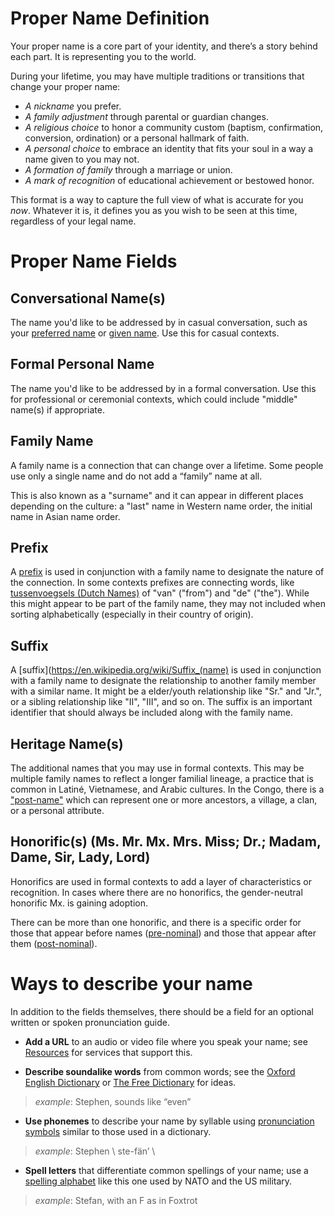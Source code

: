 # Proper Name Definition

Your proper name is a core part of your identity, and there’s a story behind each part. It is representing you to the world. 

During your lifetime, you may have multiple traditions or transitions that change your proper name:

- *A nickname* you prefer. 
- *A family adjustment* through parental or guardian changes. 
- *A religious choice* to honor a community custom (baptism, confirmation, conversion, ordination) or a personal hallmark of faith. 
- *A personal choice* to embrace an identity that fits your soul in a way a name given to you may not.
- *A formation of family* through a marriage or union.
- *A mark of recognition* of educational achievement or bestowed honor.

This format is a way to capture the full view of what is accurate for you *now*. Whatever it is, it defines you as you wish to be seen at this time, regardless of your legal name.


# Proper Name Fields

## Conversational Name(s)

The name you'd like to be addressed by in casual conversation, such as your [preferred name](https://www.uxbooth.com/articles/creating-more-inclusive-and-culturally-sensitive-forms/) or [given name](https://en.wikipedia.org/wiki/Given_name). Use this for casual contexts.


## Formal Personal Name

The name you'd like to be addressed by in a formal conversation. Use this for professional or ceremonial contexts, which could include "middle" name(s) if appropriate.


## Family Name

A family name is a connection that can change over a lifetime. Some people use only a single name and do not add a “family” name at all.

This is also known as a "surname" and it can appear in different places depending on the culture: a "last" name in Western name order, the initial name in Asian name order.


## Prefix

A [prefix](https://en.wikipedia.org/wiki/List_of_family_name_affixes) is used in conjunction with a family name to designate the nature of the connection. In some contexts prefixes are connecting words, like [tussenvoegsels (Dutch Names)](https://en.wikipedia.org/wiki/Tussenvoegsel) of "van" ("from") and "de" ("the"). While this might appear to be part of the family name, they may not included when sorting alphabetically (especially in their country of origin).


## Suffix

A [suffix](https://en.wikipedia.org/wiki/Suffix_(name) is used in conjunction with a family name to designate the relationship to another family member with a similar name. It might be a elder/youth relationship like "Sr." and "Jr.", or a sibling relationship like "II", "III", and so on. The suffix is an important identifier that should always be included along with the family name.


## Heritage Name(s)

The additional names that you may use in formal contexts. This may be multiple family names to reflect a longer familial lineage, a practice that is common in Latiné, Vietnamese, and Arabic cultures. In the Congo, there is a ["post-name"](https://en.wikipedia.org/wiki/Democratic_Republic_of_the_Congo_naming_customs) which can represent one or more ancestors, a village, a clan, or a personal attribute.


## Honorific(s) (Ms. Mr. Mx. Mrs. Miss; Dr.; Madam, Dame, Sir, Lady, Lord)

Honorifics are used in formal contexts to add a layer of characteristics or recognition. In cases where there are no honorifics, the gender-neutral honorific Mx. is gaining adoption.

There can be more than one honorific, and there is a specific order for those that appear before names ([pre-nominal](https://en.wikipedia.org/wiki/Pre-nominal_letters)) and those that appear after them ([post-nominal](https://en.wikipedia.org/wiki/Post-nominal_letters)).



# Ways to describe your name

In addition to the fields themselves, there should be a field for an optional written or spoken pronunciation guide.

- **Add a URL** to an audio or video file where you speak your name; see [Resources](https://github.com/makeitlegit/propername/blob/main/resources.md) for services that support this.

- **Describe soundalike words** from common words; see the [Oxford English Dictionary](https://www.lexico.com/grammar/key-to-pronunciation) or [The Free Dictionary](https://www.thefreedictionary.com/_/pk_ipa.htm) for ideas.  

> *example*: Stephen, sounds like “even”

- **Use phonemes** to describe your name by syllable using [pronunciation symbols](https://www.infoplease.com/key-pronunciation-symbols) similar to those used in a dictionary.  

> *example*: Stephen \ ste-fän’ \

- **Spell letters** that differentiate common spellings of your name; use a [spelling alphabet](https://www.thebalancecareers.com/military-phonetic-alphabet-3356942) like this one used by NATO and the US military.

> *example*: Stefan, with an F as in Foxtrot